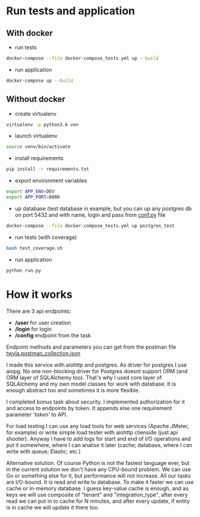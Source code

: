 # Run tests and application

## With docker

- run tests
```bash
docker-compose --file docker-compose_tests.yml up --build 
```
- run application
```bash
docker-compose up --build
```

## Without docker

- create virtualenv
```bash
virtualenv -p python3.6 ven
```
- launch virtualenv
```bash
source venv/bin/activate
```
- install requirements
```bash
pip install -r requirements.txt
```
- export environment variables
```bash
export APP_ENV=DEV
export APP_PORT=8080
```
- up database (test database in example, but you can up any postgres db on port 5432 and with name, login and pass from [conf.py](https://github.com/roman-y-korolev/config-handler/blob/master/conf.py) file
```bash
docker-compose --file docker-compose_tests.yml up postgres_test
```
- run tests (with coverage)
```bash
bash test_coverage.sh
```
- run application
```bash
python run.py
```

# How it works

There are 3 api endpoints:
- **/user** for user creation
- **/login** for login
- **/config** endpoint from the task

Endpoint methods and parameters you can get from the postman file [twyla.postman_collection.json](https://github.com/roman-y-korolev/config-handler/blob/master/twyla.postman_collection.json)

I made this service with aiohttp and postgres. As driver for postgres I use aiopg. 
No one non-blocking driver for Postgres doesnt support ORM (and ORM layer of SQLAlchemy too). 
That's why I used core layer of SQLAlchemy and my own model classes for work with database. 
It is enough abstract too and sometimes it is more flexible.

I completed bonus task about security. I implemented authorization for it and access to endpoints by token. 
It appends else one requirement parameter *'token'* to API. 

For load testing I can use any load tools for web services (Apache JMeter, for example) or write simple load tester with aiohttp clienside (just api shooter). Anyway I have to add logs for start and end of I/O operations and put it somewhere, where I can analise it later (cache; database, where I can write with queue; Elastic; etc.)

Alternative solution. Of course Python is not the fastest language ever, but in the current solution we don't have any CPU-bound problem. We can use Go or something else for it, but performance will not increase.
All our tasks are I/O-bound. It is read and write to database. To make it faster we can use cache or in-memory database. 
I guess key-value cache is enough, and as keys we will use composite of "tenant" and "integration_type", after every read we can put in to cache for N minutes, and after every update, if entity is in cache we will update it there too.
